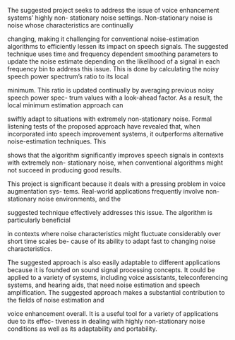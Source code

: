 The suggested project seeks to address the issue of voice enhancement systems’ highly non-
stationary noise settings. Non-stationary noise is noise whose characteristics are continually

changing, making it challenging for conventional noise-estimation algorithms to efficiently
lessen its impact on speech signals.
The suggested technique uses time and frequency dependent smoothing parameters to update
the noise estimate depending on the likelihood of a signal in each frequency bin to address
this issue. This is done by calculating the noisy speech power spectrum’s ratio to its local

minimum. This ratio is updated continually by averaging previous noisy speech power spec-
trum values with a look-ahead factor. As a result, the local minimum estimation approach can

swiftly adapt to situations with extremely non-stationary noise.
Formal listening tests of the proposed approach have revealed that, when incorporated into
speech improvement systems, it outperforms alternative noise-estimation techniques. This

shows that the algorithm significantly improves speech signals in contexts with extremely non-
stationary noise, when conventional algorithms might not succeed in producing good results.

This project is significant because it deals with a pressing problem in voice augmentation sys-
tems. Real-world applications frequently involve non-stationary noise environments, and the

suggested technique effectively addresses this issue. The algorithm is particularly beneficial

in contexts where noise characteristics might fluctuate considerably over short time scales be-
cause of its ability to adapt fast to changing noise characteristics.

The suggested approach is also easily adaptable to different applications because it is founded
on sound signal processing concepts. It could be applied to a variety of systems, including
voice assistants, teleconferencing systems, and hearing aids, that need noise estimation and
speech amplification.
The suggested approach makes a substantial contribution to the fields of noise estimation and

voice enhancement overall. It is a useful tool for a variety of applications due to its effec-
tiveness in dealing with highly non-stationary noise conditions as well as its adaptability and
portability.
